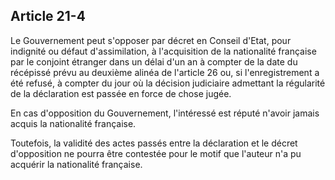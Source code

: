Article 21-4
----
Le Gouvernement peut s'opposer par décret en Conseil d'Etat, pour indignité ou
défaut d'assimilation, à l'acquisition de la nationalité française par le
conjoint étranger dans un délai d'un an à compter de la date du récépissé prévu
au deuxième alinéa de l'article 26 ou, si l'enregistrement a été refusé, à
compter du jour où la décision judiciaire admettant la régularité de la
déclaration est passée en force de chose jugée.

En cas d'opposition du Gouvernement, l'intéressé est réputé n'avoir jamais
acquis la nationalité française.

Toutefois, la validité des actes passés entre la déclaration et le décret
d'opposition ne pourra être contestée pour le motif que l'auteur n'a pu acquérir
la nationalité française.
